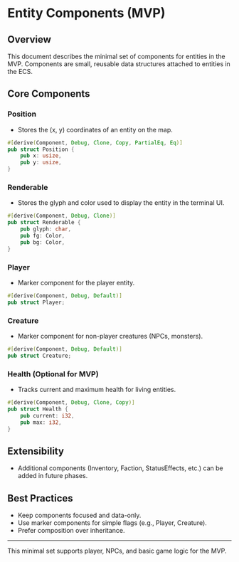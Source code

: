 # Entity Components (MVP)

## Overview
This document describes the minimal set of components for entities in the MVP. Components are small, reusable data structures attached to entities in the ECS.

## Core Components

### Position
- Stores the (x, y) coordinates of an entity on the map.
```rust
#[derive(Component, Debug, Clone, Copy, PartialEq, Eq)]
pub struct Position {
    pub x: usize,
    pub y: usize,
}
```

### Renderable
- Stores the glyph and color used to display the entity in the terminal UI.
```rust
#[derive(Component, Debug, Clone)]
pub struct Renderable {
    pub glyph: char,
    pub fg: Color,
    pub bg: Color,
}
```

### Player
- Marker component for the player entity.
```rust
#[derive(Component, Debug, Default)]
pub struct Player;
```

### Creature
- Marker component for non-player creatures (NPCs, monsters).
```rust
#[derive(Component, Debug, Default)]
pub struct Creature;
```

### Health (Optional for MVP)
- Tracks current and maximum health for living entities.
```rust
#[derive(Component, Debug, Clone, Copy)]
pub struct Health {
    pub current: i32,
    pub max: i32,
}
```

## Extensibility
- Additional components (Inventory, Faction, StatusEffects, etc.) can be added in future phases.

## Best Practices
- Keep components focused and data-only.
- Use marker components for simple flags (e.g., Player, Creature).
- Prefer composition over inheritance.

---
This minimal set supports player, NPCs, and basic game logic for the MVP.
